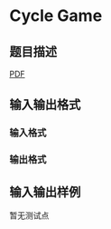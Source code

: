 # Cycle Game

## 题目描述

[problemUrl]: https://uva.onlinejudge.org/index.php?option=com_onlinejudge&Itemid=8&category=448&page=show_problem&problem=4336

[PDF](https://uva.onlinejudge.org/external/15/p1561.pdf)

## 输入输出格式

### 输入格式

### 输出格式

## 输入输出样例

暂无测试点


